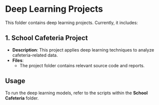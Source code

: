 # Deep Learning Projects

This folder contains deep learning projects. Currently, it includes:

## **1. School Cafeteria Project**
- **Description**: This project applies deep learning techniques to analyze cafeteria-related data.
- **Files**:
  - The project folder contains relevant source code and reports.

## **Usage**
To run the deep learning models, refer to the scripts within the **School Cafeteria** folder.


